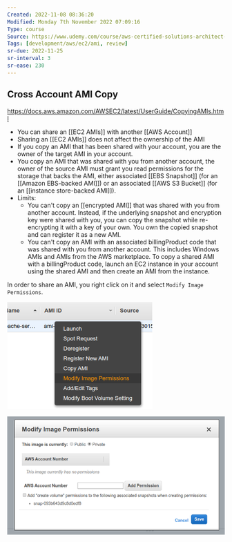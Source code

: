 ```yaml
---
Created: 2022-11-08 08:36:20
Modified: Monday 7th November 2022 07:09:16
Type: course
Source: https://www.udemy.com/course/aws-certified-solutions-architect-associate-saa-c01/?xref=E0Aed11STH4LPUQvCz0GJFABTmM=
Tags: [development/aws/ec2/ami, review]
sr-due: 2022-11-25
sr-interval: 3
sr-ease: 230
---
```


## Cross Account AMI Copy

https://docs.aws.amazon.com/AWSEC2/latest/UserGuide/CopyingAMIs.html

- You can share an [[EC2 AMIs]] with another [[AWS Account]]
- Sharing an [[EC2 AMIs]] does not affect the ownership of the AMI
- If you copy an AMI that has been shared with your account, you are the owner of the target AMI in your account.
- You copy an AMI that was shared with you from another account, the owner of the source AMI must grant you read permissions for the storage that backs the AMI, either associated [[EBS Snapshot]] (for an [[Amazon EBS-backed AMI]]) or an associated [[AWS S3 Bucket]] (for an [[instance store-backed AMI]]).
- Limits:
    - You can't copy an [[encrypted AMI]] that was shared with you from another account. Instead, if the underlying snapshot and encryption key were shared with you, you can copy the snapshot while re-encrypting it with a key of your own. You own the copied snapshot and can register it as a new AMI.
    - You can't copy an AMI with an associated billingProduct code that was shared with you from another account. This includes Windows AMIs and AMIs from the AWS marketplace. To copy a shared AMI with a billingProduct code, launch an EC2 instance in your account using the shared AMI and then create an AMI from the instance.

In order to share an AMI, you right click on it and select `Modify Image Permissions`.

![](../../../images/2019-11-22-13-22-11.png)

![](../../../images/2019-11-22-13-22-43.png)
